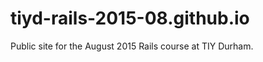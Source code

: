 tiyd-rails-2015-08.github.io
=============================

Public site for the August 2015 Rails course at TIY Durham.
